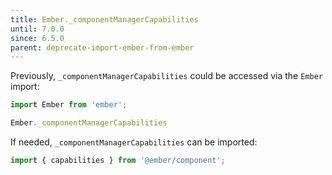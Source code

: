 ```yaml
---
title: Ember._componentManagerCapabilities
until: 7.0.0
since: 6.5.0
parent: deprecate-import-ember-from-ember
---
```



Previously, `_componentManagerCapabilities` could be accessed via the `Ember` import:
```js
import Ember from 'ember';

Ember._componentManagerCapabilities
```

If needed, `_componentManagerCapabilities` can be imported:
```js
import { capabilities } from '@ember/component';
```
